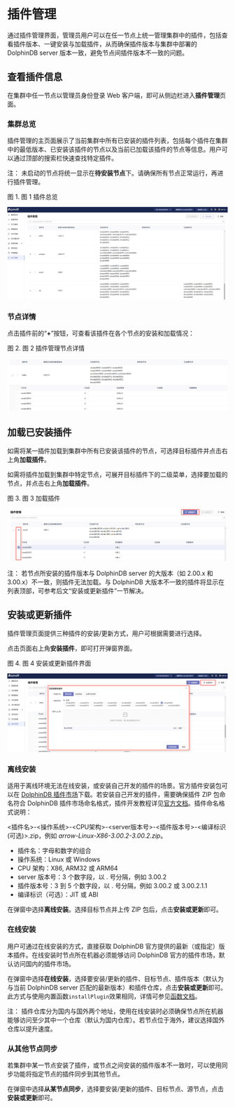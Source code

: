 # 插件管理

通过插件管理界面，管理员用户可以在任一节点上统一管理集群中的插件，包括查看插件版本、一键安装与加载插件，从而确保插件版本与集群中部署的 DolphinDB server
版本一致，避免节点间插件版本不一致的问题。

## 查看插件信息

在集群中任一节点以管理员身份登录 Web 客户端，即可从侧边栏进入**插件管理**页面。

### 集群总览

插件管理的主页面展示了当前集群中所有已安装的插件列表，包括每个插件在集群中的最低版本、已安装该插件的节点以及当前已加载该插件的节点等信息。用户可以通过顶部的搜索栏快速查找特定插件。

注： 未启动的节点将统一显示在**待安装节点**下。请确保所有节点正常运行，再进行插件管理。

图 1. 图 1 插件总览

![](../images/plugin_management/1-1.png)

### 节点详情

点击插件前的“**+**”按钮，可查看该插件在各个节点的安装和加载情况：

图 2. 图 2 插件管理节点详情

![](../images/plugin_management/1-2.png)

## 加载已安装插件

如需将某一插件加载到集群中所有已安装该插件的节点，可选择目标插件并点击右上角**加载插件**。

如需将插件加载到集群中特定节点，可展开目标插件下的二级菜单，选择要加载的节点，并点击右上角**加载插件**。

图 3. 图 3 加载插件

![](../images/plugin_management/1-3.png)

注： 若节点所安装的插件版本与 DolphinDB server 的大版本（如 2.00.x 和
3.00.x）不一致，则插件无法加载。与 DolphinDB 大版本不一致的插件将显示在列表顶部，可参考后文“安装或更新插件”一节解决。

## 安装或更新插件

插件管理页面提供三种插件的安装/更新方式，用户可根据需要进行选择。

点击页面右上角**安装插件**，即可打开弹窗界面。

图 4. 图 4 安装或更新插件界面

![](../images/plugin_management/1-4.png)

### 离线安装

适用于离线环境无法在线安装，或安装自己开发的插件的场景。官方插件安装包可以在 [DolphinDB 插件市场](https://marketplace.dolphindb.cn/)下载。若安装自己开发的插件，需要确保插件 ZIP 包命名符合 DolphinDB
插件市场命名格式，插件开发教程详见[官方文档](../../../plugins/plg_dev_tutorial.md)。插件命名格式说明：

<插件名>-<操作系统>-<CPU架构>-<server版本号>-<插件版本号>-<编译标识(可选)>.zip，例如
*arrow-Linux-X86-3.00.2-3.00.2.zip*。

* 插件名：字母和数字的组合
* 操作系统：Linux 或 Windows
* CPU 架构：X86, ARM32 或 ARM64
* server 版本号：3 个数字段，以 . 号分隔，例如 3.00.2
* 插件版本号：3 到 5 个数字段，以 . 号分隔，例如 3.00.2 或 3.00.2.1.1
* 编译标识（可选）：JIT 或 ABI

在弹窗中选择**离线安装**。选择目标节点并上传 ZIP 包后，点击**安装或更新**即可。

### 在线安装

用户可通过在线安装的方式，直接获取 DolphinDB 官方提供的最新（或指定）版本插件。在线安装时节点所在机器必须能够访问 DolphinDB
官方的插件市场，默认访问国内的插件市场。

在弹窗中选择**在线安装**，选择要安装/更新的插件、目标节点、插件版本（默认为与当前 DolphinDB server
匹配的最新版本）和插件仓库，点击**安装或更新**即可。此方式与使用内置函数`installPlugin`效果相同，详情可参见[函数文档](../../../funcs/i/installPlugin.md)。

注： 插件仓库分为国内与国外两个地址，使用在线安装时必须确保节点所在机器能够访问至少其中一个仓库（默认为国内仓库）。若节点位于海外，建议选择国外仓库以提升速度。

### 从其他节点同步

若集群中某一节点安装了插件，或节点之间安装的插件版本不一致时，可以使用同步功能将指定节点的插件同步到其他节点。

在弹窗中选择**从某节点同步**，选择要安装/更新的插件、目标节点、源节点，点击**安装或更新**即可。

